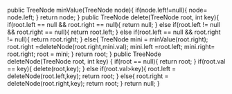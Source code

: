 public TreeNode minValue(TreeNode node){
if(node.left!=null){
node= node.left;
}
return node;
}
public TreeNode delete(TreeNode root, int key){
if(root.left == null && root.right == null){
return null;
}
else if(root.left != null && root.right == null){
return root.left;
}
else if(root.left == null && root.right != null){
return root.right;
}
else{
TreeNode mini = minValue(root.right);
root.right =deleteNode(root.right,mini.val);
mini.left =root.left;
mini.right= root.right;
root = mini;
}
return root;
}
public TreeNode deleteNode(TreeNode root, int key) {
if(root == null){
return root;
}
if(root.val == key){
delete(root,key);
}
else if(root.val>key){
root.left = deleteNode(root.left,key);
return root;
}
else{
root.right = deleteNode(root.right,key);
return root;
}
return null;
}